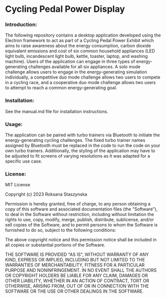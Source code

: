 # Cycling Pedal Power Display



### Introduction: 
The following repository contains a desktop application developed using the Electron framework to act as part of a Cycling Pedal Power Exhibit which aims to raise awareness about the energy consumption, carbon dioxide equivalent emissions and cost of six common household appliances (LED light bulb, incandescent light bulb, kettle, toaster, laptop, and washing machine). Users of the application can engage in three types of energy-generating challenges available for all six appliances. A solo mode challenge allows users to engage in the energy-generating simulation individually, a competitive duo mode challenge allows two users to compete in a cycling race, and a cooperative duo mode challenge allows two users to attempt to reach a common energy-generating goal.

### Installation:
See the manual.md file for installation instructions.


### Usage:
The application can be paired with turbo trainers via Bluetooth to initiate the energy-generating cycling challenges. The fixed turbo trainer names assigned by Bluetooth must be replaced in the code to run the code on your own turbo trainers. Additionally, the styling of the application may have to be adjusted to fit screens of varying resolutions as it was adapted for a specific use case.


### License: 

MIT License

Copyright (c) 2023 Roksana Staszynska

Permission is hereby granted, free of charge, to any person obtaining a copy
of this software and associated documentation files (the "Software"), to deal
in the Software without restriction, including without limitation the rights
to use, copy, modify, merge, publish, distribute, sublicense, and/or sell
copies of the Software, and to permit persons to whom the Software is
furnished to do so, subject to the following conditions:

The above copyright notice and this permission notice shall be included in
all copies or substantial portions of the Software.

THE SOFTWARE IS PROVIDED "AS IS", WITHOUT WARRANTY OF ANY KIND, EXPRESS OR
IMPLIED, INCLUDING BUT NOT LIMITED TO THE WARRANTIES OF MERCHANTABILITY,
FITNESS FOR A PARTICULAR PURPOSE AND NONINFRINGEMENT. IN NO EVENT SHALL THE
AUTHORS OR COPYRIGHT HOLDERS BE LIABLE FOR ANY CLAIM, DAMAGES OR OTHER
LIABILITY, WHETHER IN AN ACTION OF CONTRACT, TORT OR OTHERWISE, ARISING FROM,
OUT OF OR IN CONNECTION WITH THE SOFTWARE OR THE USE OR OTHER DEALINGS IN
THE SOFTWARE.
